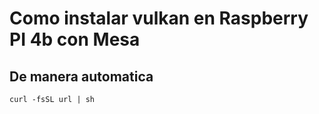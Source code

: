 # Como instalar vulkan en Raspberry PI 4b con Mesa

## De manera automatica

```
curl -fsSL url | sh

```
